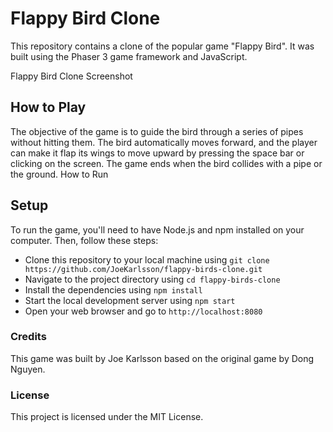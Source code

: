 # Flappy Bird Clone

This repository contains a clone of the popular game "Flappy Bird". It was built using the Phaser 3 game framework and JavaScript.

Flappy Bird Clone Screenshot

## How to Play

The objective of the game is to guide the bird through a series of pipes without hitting them. The bird automatically moves forward, and the player can make it flap its wings to move upward by pressing the space bar or clicking on the screen. The game ends when the bird collides with a pipe or the ground.
How to Run

## Setup

To run the game, you'll need to have Node.js and npm installed on your computer. Then, follow these steps:

* Clone this repository to your local machine using `git clone https://github.com/JoeKarlsson/flappy-birds-clone.git`
* Navigate to the project directory using `cd flappy-birds-clone`
* Install the dependencies using `npm install`
* Start the local development server using `npm start`
* Open your web browser and go to `http://localhost:8080`

### Credits

This game was built by Joe Karlsson based on the original game by Dong Nguyen.

### License

This project is licensed under the MIT License.
